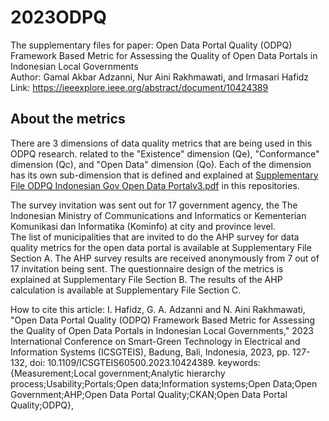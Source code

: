 # 2023ODPQ
The supplementary files for paper: Open Data Portal Quality (ODPQ) Framework Based Metric for Assessing the Quality of Open Data Portals in Indonesian Local Governments\
Author: Gamal Akbar Adzanni, Nur Aini Rakhmawati, and Irmasari Hafidz
Link: https://ieeexplore.ieee.org/abstract/document/10424389

## About the metrics
There are 3 dimensions of data quality metrics that are being used in this ODPQ research. related to the "Existence" dimension (Qe), "Conformance" dimension (Qc), and "Open Data" dimension (Qo). Each of the dimension has its own sub-dimension that is defined and explained at [Supplementary File ODPQ Indonesian Gov Open Data Portalv3.pdf](https://github.com/irhafidz/2023ODPQ/blob/main/Supplementary%20File%20ODPQ%20Indonesian%20Gov%20Open%20Data%20Portalv3.pdf) in this repositories.

The survey invitation was sent out for 17 government agency, the The Indonesian Ministry of Communications and Informatics or Kementerian Komunikasi dan Informatika (Kominfo) at city and province level. \
The list of municipalities that are invited to do the AHP survey for data quality metrics for the open data portal is available at Supplementary File Section A. 
The AHP survey results are received anonymously from 7 out of 17 invitation being sent.
The questionnaire design of the metrics is explained at Supplementary File Section B. The results of the AHP calculation is available at Supplementary File Section C.

How to cite this article:
I. Hafidz, G. A. Adzanni and N. Aini Rakhmawati, "Open Data Portal Quality (ODPQ) Framework Based Metric for Assessing the Quality of Open Data Portals in Indonesian Local Governments," 2023 International Conference on Smart-Green Technology in Electrical and Information Systems (ICSGTEIS), Badung, Bali, Indonesia, 2023, pp. 127-132, doi: 10.1109/ICSGTEIS60500.2023.10424389. keywords: {Measurement;Local government;Analytic hierarchy process;Usability;Portals;Open data;Information systems;Open Data;Open Government;AHP;Open Data Portal Quality;CKAN;Open Data Portal Quality;ODPQ},
